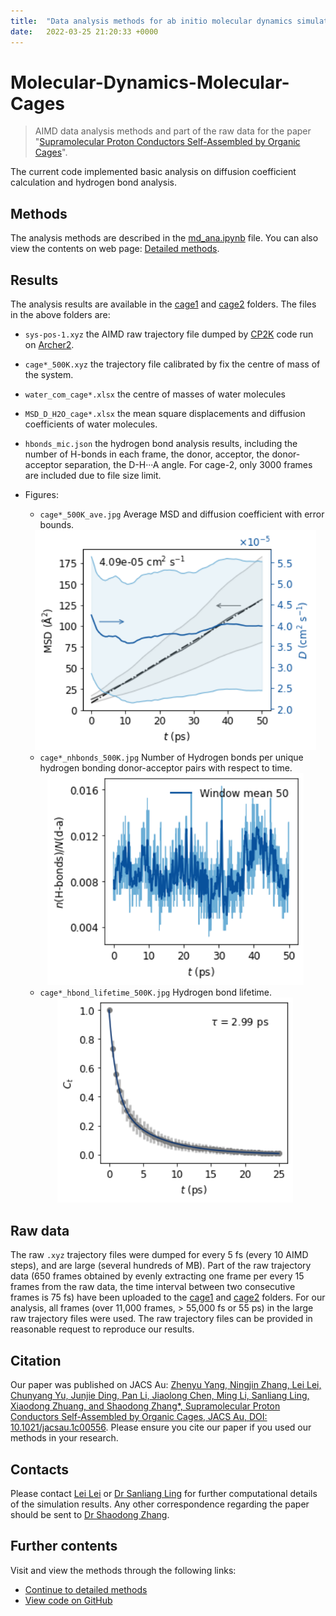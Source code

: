 ```yaml
---
title:  "Data analysis methods for ab initio molecular dynamics simulations"
date:   2022-03-25 21:20:33 +0000
---
```


# Molecular-Dynamics-Molecular-Cages
> AIMD data analysis methods and part of the raw data for the paper "[Supramolecular Proton Conductors Self-Assembled by Organic Cages](https://doi.org/10.1021/jacsau.1c00556)".

The current code implemented basic analysis on diffusion coefficient calculation and hydrogen bond analysis.

## Methods
The analysis methods are described in the [md_ana.ipynb](https://github.com/Lei-Lei-alpha/Molecular-Dynamics-Molecular-Cages/blob/main/md_ana.ipynb) file. You can also view the contents on web page: [Detailed methods](https://lei-lei-alpha.github.io/Molecular-Dynamics-Molecular-Cages/md_ana).

## Results
The analysis results are available in the [cage1](https://github.com/Lei-Lei-alpha/Molecular-Dynamics-Molecular-Cages/tree/main/cage1) and [cage2](https://github.com/Lei-Lei-alpha/Molecular-Dynamics-Molecular-Cages/tree/main/cage2) folders. The files in the above folders are:
- `sys-pos-1.xyz` the AIMD raw trajectory file dumped by [CP2K](https://www.cp2k.org/) code run on [Archer2](https://www.archer2.ac.uk/).
- `cage*_500K.xyz` the trajectory file calibrated by fix the centre of mass of the system.
- `water_com_cage*.xlsx` the centre of masses of water molecules
- `MSD_D_H2O_cage*.xlsx` the mean square displacements and diffusion coefficients of water molecules.
- `hbonds_mic.json` the hydrogen bond analysis results, including the number of H-bonds in each frame, the donor, acceptor, the donor-acceptor separation, the D-H&middot;&middot;&middot;A angle. For cage-2, only 3000 frames are included due to file size limit.
- Figures:
  - `cage*_500K_ave.jpg` Average MSD and diffusion coefficient with error bounds.

  <center>
  <img src="./output_48_0.png" alt="MSD/D-t" title="MSD and instant diffusion coefficient as a function of time" style="width:450px; "/>
  </center>

  - `cage*_nhbonds_500K.jpg` Number of Hydrogen bonds per unique hydrogen bonding donor-acceptor pairs with respect to time.
  
  <center>
  <img src="./output_80_0.png" alt="nH-bonds" title="Number of H bonds per unique hydrogen bonding donor-acceptor pairs" style="width:410px;"/>
  </center>

  - `cage*_hbond_lifetime_500K.jpg` Hydrogen bond lifetime.
  
  <center>
  <img src="./output_87_0.png" alt="nH-bonds" title="Number of H bonds per unique hydrogen bonding donor-acceptor pairs" style="width:377px;"/>
  </center>

## Raw data
The raw `.xyz` trajectory files were dumped for every 5 fs (every 10 AIMD steps), and are large (several hundreds of MB). Part of the raw trajectory data (650 frames obtained by evenly extracting one frame per every 15 frames from the raw data, the time interval between two consecutive frames is 75 fs) have been uploaded to the [cage1](https://github.com/Lei-Lei-alpha/Molecular-Dynamics-Molecular-Cages/tree/main/cage1) and [cage2](https://github.com/Lei-Lei-alpha/Molecular-Dynamics-Molecular-Cages/tree/main/cage2) folders. For our analysis, all frames (over 11,000 frames, > 55,000 fs or 55 ps) in the large raw trajectory files were used. The raw trajectory files can be provided in reasonable request to reproduce our results.

## Citation
Our paper was published on JACS Au: [Zhenyu Yang, Ningjin Zhang, Lei Lei, Chunyang Yu, Junjie Ding, Pan Li, Jiaolong Chen, Ming Li, Sanliang Ling, Xiaodong Zhuang, and Shaodong Zhang*, Supramolecular Proton Conductors Self-Assembled by Organic Cages, JACS Au, DOI: 10.1021/jacsau.1c00556](https://doi.org/10.1021/jacsau.1c00556).
Please ensure you cite our paper if you used our methods in your research.

## Contacts
Please contact [Lei Lei](mailto:Lei.Lei@nottingham.ac.uk) or [Dr Sanliang Ling](mailto:sanliang.ling@nottingham.ac.uk) for further computational details of the simulation results. Any other correspondence regarding the paper should be sent to [Dr Shaodong Zhang](mailto:sdzhang@sjtu.edu.cn).

## Further contents
Visit and view the methods through the following links:
- [Continue to detailed methods][Detailed methods]
- [View code on GitHub][github link]

[Detailed methods]: https://lei-lei-alpha.github.io/Molecular-Dynamics-Molecular-Cages/md_ana
[github link]: https://github.com/Lei-Lei-alpha/Molecular-Dynamics-Molecular-Cages/blob/main/md_ana.ipynb
